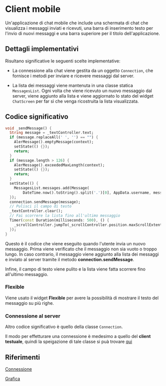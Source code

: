 # Client mobile

Un'applicazione di chat mobile che include una schermata di chat che visualizza i messaggi inviati e ricevuti, una barra di inserimento testo per l'invio di nuovi messaggi e una barra superiore per il titolo dell'applicazione.

## Dettagli implementativi
Risultano significative le seguenti scelte implementative:

- La connessione alla chat viene gestita da un oggetto `Connection`, che fornisce i metodi per inviare e ricevere messaggi dal server.

- La lista dei messaggi viene mantenuta in una classe statica `MessagesList`. Ogni volta che viene ricevuto un nuovo messaggio dal server, viene aggiunto alla lista e viene aggiornato lo stato del widget `ChatScreen` per far sì che venga ricostruita la lista visualizzata.

## Codice significativo

```dart
void _sendMessage() {
  String message = _textController.text;
  if (message.replaceAll(' ', '') == "") {
    AlerMessage().emptyMessage(context);
    setState(() {});
    return;
  }
  if (message.length > 126) {
    AlerMessage().exceededMaxLength(context);
    setState(() {});
    return;
  }
  setState(() {
    MessagesList.messages.add(Message(
        DateTime.now().toString().split('.')[0], AppData.username, message));
  });
  connection.sendMessage(message);
  // Pulisci il campo di testo
  _textController.clear();
  // Fai scorrere la lista fino all'ultimo messaggio
  Timer(const Duration(milliseconds: 500), () {
    _scrollController.jumpTo(_scrollController.position.maxScrollExtent);
  });
}
```
Questo è il codice che viene eseguito quando l'utente invia un nuovo messaggio. Prima viene verificato che il messaggio non sia vuoto o troppo lungo.
In caso contrario, il messaggio viene aggiunto alla lista dei messaggi e inviato al server tramite il metodo **connection.sendMessage**. 

Infine, il campo di testo viene pulito e la lista viene fatta scorrere fino all'ultimo messaggio.


### Flexible

Viene usato il widget **Flexible** per avere la possibilità di mostrare il testo del messaggio su più righe.

### Connessione al server

Altro codice significativo è quello della classe `Connection`.

Il modo per effetturare una connessione è medesimo a quello del **client testuale**, quindi la speigazione di tale classe si puà trovare [qui](https://github.com/Sebastiano0/TPSIT/tree/main/chatroom/client%20testuale)

## Riferimenti

[Connessione](https://gitlab.com/divino.marchese/zuccante_src/-/blob/master/dart/netowrking_io/es006_chatroom_client.dart)

[Grafica](https://fluttergems.dev/chat/)
